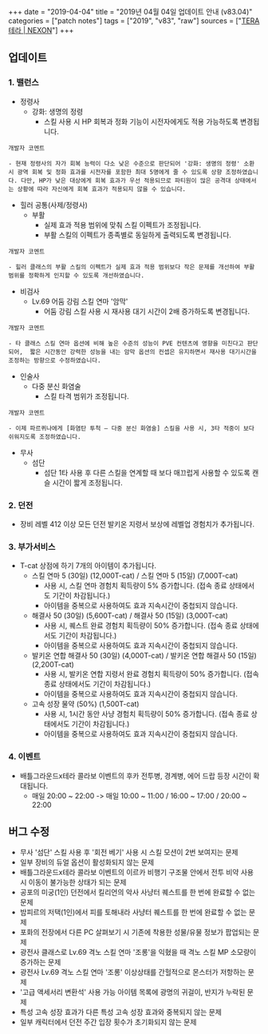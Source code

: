 +++
date = "2019-04-04"
title = "2019년 04월 04일 업데이트 안내 (v83.04)"
categories = ["patch notes"]
tags = ["2019", "v83", "raw"]
sources = ["[TERA 테라 | NEXON](http://tera.nexon.com/news/update/view.aspx?n4articlesn=386)"]
+++

## 업데이트

### **1.** 밸런스
- 정령사
  - 강화: 생명의 정령
    - 스킬 사용 시 HP 회복과 정화 기능이 시전자에게도 적용 가능하도록 변경됩니다.

```
개발자 코멘트

- 현재 정령사의 자가 회복 능력이 다소 낮은 수준으로 판단되어 '강화: 생명의 정령' 소환 시 광역 회복 및 정화 효과를 시전자를 포함한 최대 5명에게 줄 수 있도록 상향 조정하였습니다. 다만, HP가 낮은 대상에게 회복 효과가 우선 적용되므로 파티원이 많은 공격대 상태에서는 상황에 따라 자신에게 회복 효과가 적용되지 않을 수 있습니다.
```

- 힐러 공통(사제/정령사)
  - 부활
    - 실제 효과 적용 범위에 맞춰 스킬 이펙트가 조정됩니다.
    - 부활 스킬의 이펙트가 종족별로 동일하게 출력되도록 변경됩니다.

```
개발자 코멘트

- 힐러 클래스의 부활 스킬의 이펙트가 실제 효과 적용 범위보다 작은 문제를 개선하여 부활 범위를 정확하게 인지할 수 있도록 개선하였습니다.
```

- 비검사
  - Lv.69 어둠 강림 스킬 연마 '암막'
    - 어둠 강림 스킬 사용 시 재사용 대기 시간이 2배 증가하도록 변경됩니다.

```
개발자 코멘트

- 타 클래스 스킬 연마 옵션에 비해 높은 수준의 성능이 PVE 컨텐츠에 영향을 미친다고 판단되어,  짧은 시간동안 강력한 성능을 내는 암막 옵션의 컨셉은 유지하면서 재사용 대기시간을 조정하는 방향으로 수정하였습니다.
```

- 인술사
  - 다중 분신 화염술
    - 스킬 타격 범위가 조정됩니다.

```
개발자 코멘트

- 이제 파르퀴나에게 [화염탄 투척 – 다중 분신 화염술] 스킬을 사용 시, 3타 적중이 보다 쉬워지도록 조정하였습니다.
```

- 무사
  - 섬단
    - 섬단 1타 사용 후 다른 스킬을 연계할 때 보다 매끄럽게 사용할 수 있도록 캔슬 시간이 짧게 조정됩니다.

### **2.** 던전
- 장비 레벨 412 이상 모든 던전 발키온 지령서 보상에 레벨업 경험치가 추가됩니다.

### **3.** 부가서비스
- T-cat 상점에 하기 7개의 아이템이 추가됩니다.
  - 스킬 연마 5 (30일) (12,000T-cat) / 스킬 연마 5 (15일) (7,000T-cat)
    - 사용 시, 스킬 연마 경험치 획득량이 5% 증가합니다. (접속 종료 상태에서도 기간이 차감됩니다.)
    - 아이템을 중복으로 사용하여도 효과 지속시간이 중첩되지 않습니다.
  - 해결사 50 (30일) (5,600T-cat) / 해결사 50 (15일) (3,000T-cat)
    - 사용 시, 퀘스트 완료 경험치 획득량이 50% 증가합니다. (접속 종료 상태에서도 기간이 차감됩니다.)
    - 아이템을 중복으로 사용하여도 효과 지속시간이 중첩되지 않습니다.
  - 발키온 연합 해결사 50 (30일) (4,000T-cat) / 발키온 연합 해결사 50 (15일) (2,200T-cat)
    - 사용 시, 발키온 연합 지령서 완료 경험치 획득량이 50% 증가합니다. (접속 종료 상태에서도 기간이 차감됩니다.)
    - 아이템을 중복으로 사용하여도 효과 지속시간이 중첩되지 않습니다.
  - 고속 성장 물약 (50%) (1,500T-cat)
    - 사용 시, 1시간 동안 사냥 경험치 획득량이 50% 증가합니다. (접속 종료 상태에서도 기간이 차감됩니다.)
    - 아이템을 중복으로 사용하여도 효과 지속시간이 중첩되지 않습니다.

### **4.** 이벤트
- 배틀그라운드x테라 콜라보 이벤트의 후카 전투병, 경계병, 에어 드랍 등장 시간이 확대됩니다.
  - 매일 20:00 ~ 22:00 -> 매일 10:00 ~ 11:00 / 16:00 ~ 17:00 / 20:00 ~ 22:00

## 버그 수정

- 무사 '섬단' 스킬 사용 후 '회전 베기' 사용 시 스킬 모션이 2번 보여지는 문제
- 일부 장비의 듀얼 옵션이 활성화되지 않는 문제
- 배틀그라운드x테라 콜라보 이벤트의 이르카 비행기 구조물 안에서 전투 비약 사용 시 이동이 불가능한 상태가 되는 문제
- 공포의 미궁(1인) 던전에서 킬리언의 악사 사냥터 퀘스트를 한 번에 완료할 수 없는 문제
- 밤피르의 저택(1인)에서 피를 토해내라 사냥터 퀘스트를 한 번에 완료할 수 없는 문제
- 포화의 전장에서 다른 PC 살펴보기 시 기존에 착용한 성물/유물 정보가 팝업되는 문제
- 광전사 클래스로 Lv.69 격노 스킬 연마 '조롱'을 익혔을 때 격노 스킬 MP 소모량이 증가하는 문제
- 광전사 Lv.69 격노 스킬 연마 '조롱' 이상상태를 간헐적으로 몬스터가 저항하는 문제
- '고급 액세서리 변환석' 사용 가능 아이템 목록에 광명의 귀걸이, 반지가 누락된 문제
- 특성 고속 성장 효과가 다른 특성 고속 성장 효과와 중복되지 않는 문제
- 일부 캐릭터에서 던전 주간 입장 횟수가 초기화되지 않는 문제
